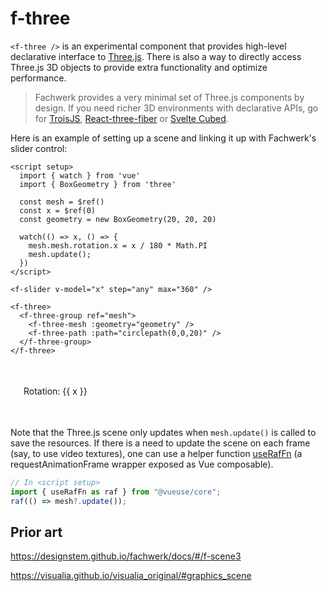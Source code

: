 <script setup>
  import { watch } from 'vue'
  import { BoxGeometry } from 'three'

  const mesh = $ref()
  const x = $ref(0)
  const geometry = new BoxGeometry(50, 50, 50)

  watch(() => x, () => {
    mesh.mesh.rotation.x = x / 180 * Math.PI
    mesh.update();
  })
</script>

# f-three

`<f-three />` is an experimental component that provides high-level declarative interface to [Three.js](https://threejs.org/). There is also a way to directly access Three.js 3D objects to provide extra functionality and optimize performance.

> Fachwerk provides a very minimal set of Three.js components by design. If you need richer 3D environments with declarative APIs, go for [TroisJS](https://troisjs.github.io/), [React-three-fiber](https://docs.pmnd.rs/react-three-fiber/getting-started/introduction) or [Svelte Cubed](https://svelte-cubed.vercel.app/).

Here is an example of setting up a scene and linking it up with Fachwerk's slider control:

<Grid>

```
<script setup>
  import { watch } from 'vue'
  import { BoxGeometry } from 'three'

  const mesh = $ref()
  const x = $ref(0)
  const geometry = new BoxGeometry(20, 20, 20)

  watch(() => x, () => {
    mesh.mesh.rotation.x = x / 180 * Math.PI
    mesh.update();
  })
</script>

<f-slider v-model="x" step="any" max="360" />

<f-three>
  <f-three-group ref="mesh">
    <f-three-mesh :geometry="geometry" />
    <f-three-path :path="circlepath(0,0,20)" />
  </f-three-group>
</f-three>
```

<div style="padding: 1.5em">

<f-three>
  <f-three-group ref="mesh">
    <f-three-mesh :geometry="geometry" />
    <f-three-path :path="circlepath(0,0,50)" />
  </f-three-group>
</f-three>

<f-slider v-model="x" step="any" max="360" />
   
Rotation: {{ x }}

 </div>
</Grid>

Note that the Three.js scene only updates when `mesh.update()` is called to save the resources. If there is a need to update the scene on each frame (say, to use video textures), one can use a helper function [useRafFn](https://vueuse.org/core/useraffn/) (a requestAnimationFrame wrapper exposed as Vue composable).

```js
// In <script setup>
import { useRafFn as raf } from "@vueuse/core";
raf(() => mesh?.update());
```

## Prior art

https://designstem.github.io/fachwerk/docs/#/f-scene3

https://visualia.github.io/visualia_original/#graphics_scene
